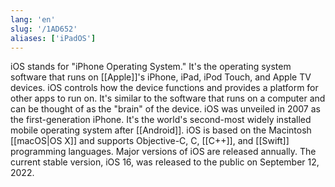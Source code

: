 ```yaml
---
lang: 'en'
slug: '/1AD652'
aliases: ['iPadOS']
---
```


iOS stands for "iPhone Operating System." It's the operating system software that runs on [[Apple]]'s iPhone, iPad, iPod Touch, and Apple TV devices. iOS controls how the device functions and provides a platform for other apps to run on. It's similar to the software that runs on a computer and can be thought of as the "brain" of the device. iOS was unveiled in 2007 as the first-generation iPhone. It's the world's second-most widely installed mobile operating system after [[Android]]. iOS is based on the Macintosh [[macOS|OS X]] and supports Objective-C, C, [[C++]], and [[Swift]] programming languages. Major versions of iOS are released annually. The current stable version, iOS 16, was released to the public on September 12, 2022.
